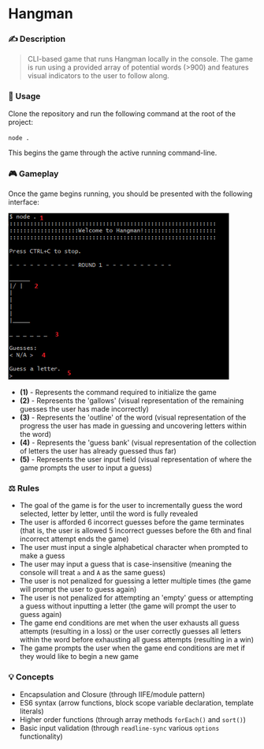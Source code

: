 #  Hangman

### ✍️ Description
> CLI-based game that runs Hangman locally in the console.
The game is run using a provided array of potential words (>900) and features visual indicators to the user to follow along.

### 🚀 Usage
Clone the repository and run the following command at the root of the project:

`node .`

This begins the game through the active running command-line.

### 🎮 Gameplay
Once the game begins running, you should be presented with the following interface:

![Game Start](./assets/info.png)

- **(1)** - Represents the command required to initialize the game
- **(2)** - Represents the 'gallows' (visual representation of the remaining guesses the user has made incorrectly)
- **(3)** - Represents the 'outline' of the word (visual representation of the progress the user has made in guessing and uncovering letters within the word)
- **(4)** - Represents the 'guess bank' (visual representation of the collection of letters the user has already guessed thus far)
- **(5)** - Represents the user input field (visual representation of where the game prompts the user to input a guess)

### ⚖️ Rules

- The goal of the game is for the user to incrementally guess the word selected, letter by letter, until the word is fully revealed
- The user is afforded 6 incorrect guesses before the game terminates (that is, the user is allowed 5 incorrect guesses before the 6th and final incorrect attempt ends the game)
- The user must input a single alphabetical character when prompted to make a guess
- The user may input a guess that is case-insensitive (meaning the console will treat `a` and `A` as the same guess)
- The user is not penalized for guessing a letter multiple times (the game will prompt the user to guess again)
- The user is not penalized for attempting an 'empty' guess or attempting a guess without inputting a letter (the game will prompt the user to guess again)
- The game end conditions are met when the user exhausts all guess attempts (resulting in a loss) or the user correctly guesses all letters within the word before exhausting all guess attempts (resulting in a win)
- The game prompts the user when the game end conditions are met if they would like to begin a new game

### 💡 Concepts
- Encapsulation and Closure (through IIFE/module pattern)
- ES6 syntax (arrow functions, block scope variable declaration, template literals)
- Higher order functions (through array methods `forEach()` and `sort()`)
- Basic input validation (through `readline-sync` various `options` functionality)